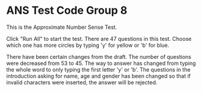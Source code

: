 # ANS Test Code Group 8

This is the Approximate Number Sense Test.

Click "Run All" to start the test. 
There are 47 questions in this test. 
Choose which one has more circles by typing 'y' for yellow or 'b' for blue.

There have been certain changes from the draft. The number of questions were decreased from 53 to 45. The way to answer has changed from typing the whole word to only typing the first letter 'y' or 'b'. The questions in the introduction asking for name, age and gender has been changed so that if invalid characters were inserted, the answer will be rejected.


